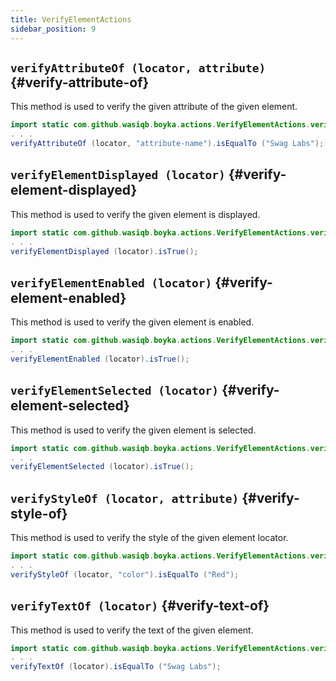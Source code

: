 ```yaml
---
title: VerifyElementActions
sidebar_position: 9
---
```


## `verifyAttributeOf (locator, attribute)` {#verify-attribute-of}

This method is used to verify the given attribute of the given element.

```java
import static com.github.wasiqb.boyka.actions.VerifyElementActions.verifyAttributeOf;
. . .
verifyAttributeOf (locator, "attribute-name").isEqualTo ("Swag Labs");
```

## `verifyElementDisplayed (locator)` {#verify-element-displayed}

This method is used to verify the given element is displayed.

```java
import static com.github.wasiqb.boyka.actions.VerifyElementActions.verifyElementDisplayed;
. . .
verifyElementDisplayed (locator).isTrue();
```

## `verifyElementEnabled (locator)` {#verify-element-enabled}

This method is used to verify the given element is enabled.

```java
import static com.github.wasiqb.boyka.actions.VerifyElementActions.verifyElementEnabled;
. . .
verifyElementEnabled (locator).isTrue();
```

## `verifyElementSelected (locator)` {#verify-element-selected}

This method is used to verify the given element is selected.

```java
import static com.github.wasiqb.boyka.actions.VerifyElementActions.verifyElementSelected;
. . .
verifyElementSelected (locator).isTrue();
```

## `verifyStyleOf (locator, attribute)` {#verify-style-of}

This method is used to verify the style of the given element locator.

```java
import static com.github.wasiqb.boyka.actions.VerifyElementActions.verifyStyleOf;
. . .
verifyStyleOf (locator, "color").isEqualTo ("Red");
```

## `verifyTextOf (locator)` {#verify-text-of}

This method is used to verify the text of the given element.

```java
import static com.github.wasiqb.boyka.actions.VerifyElementActions.verifyTextOf;
. . .
verifyTextOf (locator).isEqualTo ("Swag Labs");
```
